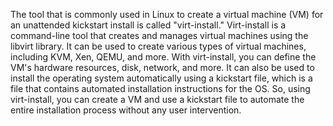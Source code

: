 The tool that is commonly used in Linux to create a virtual machine (VM) for an unattended kickstart install is called "virt-install." Virt-install is a command-line tool that creates and manages virtual machines using the libvirt library. It can be used to create various types of virtual machines, including KVM, Xen, QEMU, and more. With virt-install, you can define the VM's hardware resources, disk, network, and more. It can also be used to install the operating system automatically using a kickstart file, which is a file that contains automated installation instructions for the OS. So, using virt-install, you can create a VM and use a kickstart file to automate the entire installation process without any user intervention.
